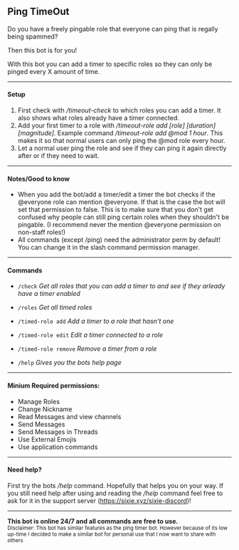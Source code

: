 ## Ping TimeOut

Do you have a freely pingable role that everyone can ping that is regally being spammed?

Then this bot is for you!

With this bot you can add a timer to specific roles so they can only be pinged every X amount of time.

---

#### Setup
1. First check with _/timeout-check_ to which roles you can add a timer. It also shows what roles already have a timer connected.
2. Add your first timer to a role with _/timeout-role add [role] [duration] [magnitude]_. Example command _/timeout-role add @mod 1 hour_. This makes it so that normal users can only ping the @mod role every hour.
3. Let a normal user ping the role and see if they can ping it again directly after or if they need to wait.

---
#### Notes/Good to know
- When you add the bot/add a timer/edit a timer the bot checks if the @everyone role can mention @everyone. If that is the case the bot will set that permission to false. This is to make sure that you don't get confused why people can still ping certain roles when they shouldn't be pingable. (I recommend never the mention @everyone permission on non-staff roles!)
- All commands (except /ping) need the administrator perm by default! You can change it in the slash command permission manager.

---

#### Commands
- `/check` *Get all roles that you can add a timer to and see if they arleady have a timer enabled*
- `/roles` *Get all timed roles*

- `/timed-role add` *Add a timer to a role that hasn't one*
- `/timed-role edit` *Edit a timer connected to a role*
- `/timed-role remove` *Remove a timer from a role*

- `/help` *Gives you the bots help page*

---

#### Minium Required permissions:
- Manage Roles
- Change Nickname
- Read Messages and view channels
- Send Messages
- Send Messages in Threads
- Use External Emojis
- Use application commands

---

#### Need help?

First try the bots _/help_ command. Hopefully that helps you on your way.
If you still need help after using and reading the _/help_ command feel free to ask for it in the support server (https://sixie.xyz/sixie-discord)!

---

__This bot is online 24/7 and all commands are free to use.__
<br>
<sup>Disclaimer: This bot has similar features as the ping timer bot. However because of its low up-time I decided to make a similar bot for personal use that I now want to share with others </sup>
